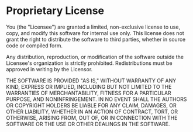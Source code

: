 # Proprietary License

You (the "Licensee") are granted a limited, non-exclusive license to use, copy, and modify this software for internal use only. This license does not grant the right to distribute the software to third parties, whether in source code or compiled form.

Any distribution, reproduction, or modification of the software outside the Licensee's organization is strictly prohibited. Redistributions must be approved in writing by the Licensor.

THE SOFTWARE IS PROVIDED "AS IS," WITHOUT WARRANTY OF ANY KIND, EXPRESS OR IMPLIED, INCLUDING BUT NOT LIMITED TO THE WARRANTIES OF MERCHANTABILITY, FITNESS FOR A PARTICULAR PURPOSE, AND NONINFRINGEMENT. IN NO EVENT SHALL THE AUTHORS OR COPYRIGHT HOLDERS BE LIABLE FOR ANY CLAIM, DAMAGES, OR OTHER LIABILITY, WHETHER IN AN ACTION OF CONTRACT, TORT, OR OTHERWISE, ARISING FROM, OUT OF, OR IN CONNECTION WITH THE SOFTWARE OR THE USE OR OTHER DEALINGS IN THE SOFTWARE.
